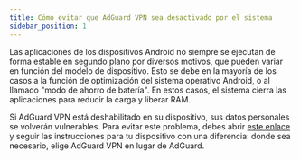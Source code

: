 ```yaml
---
title: Cómo evitar que AdGuard VPN sea desactivado por el sistema
sidebar_position: 1
---
```


Las aplicaciones de los dispositivos Android no siempre se ejecutan de forma estable en segundo plano por diversos motivos, que pueden variar en función del modelo de dispositivo. Esto se debe en la mayoría de los casos a la función de optimización del sistema operativo Android, o al llamado "modo de ahorro de batería". En estos casos, el sistema cierra las aplicaciones para reducir la carga y liberar RAM.

Si AdGuard VPN está deshabilitado en su dispositivo, sus datos personales se volverán vulnerables. Para evitar este problema, debes abrir [este enlace](https://adguard.com/kb/adguard-for-android/solving-problems/background-work/) y seguir las instrucciones para tu dispositivo con una diferencia: donde sea necesario, elige AdGuard VPN en lugar de AdGuard.
